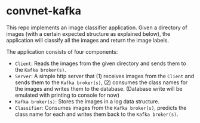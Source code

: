 # convnet-kafka

This repo implements an image classifier application. Given a directory of images (with a certain expected structure as explained below), the application will classify all the images and return the image labels.

The application consists of four components:
- `Client`: Reads the images from the given directory and sends them to the `Kafka broker(s)`.
- `Server`: A simple http server that (1) receives images from the `Client` and sends them to the `Kafka broker(s)`, (2) consumes the class names for the images and writes them to the database. (Database write will be emulated with printing to console for now)
- `Kafka broker(s)`: Stores the images in a log data structure.
- `Classifier`: Consumes images from the `Kafka broker(s)`, predicts the class name for each and writes them back to the `Kafka broker(s)`.
